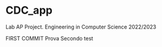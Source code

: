 # CDC_app
Lab AP Project. Engineering in Computer Science 2022/2023

FIRST COMMIT
Prova
Secondo test
